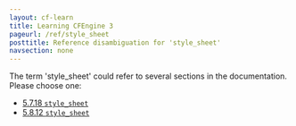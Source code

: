 ```yaml
---
layout: cf-learn
title: Learning CFEngine 3
pageurl: /ref/style_sheet
posttitle: Reference disambiguation for 'style_sheet'
navsection: none
---
```


The term 'style_sheet' could refer to several sections in the documentation. Please choose one:

- [5.7.18 <code>style_sheet</code>](https://cfengine.com/manuals/cf3-reference.html#style_sheet-in-knowledge)
- [5.8.12 <code>style_sheet</code>](https://cfengine.com/manuals/cf3-reference.html#style_sheet-in-reporter)
